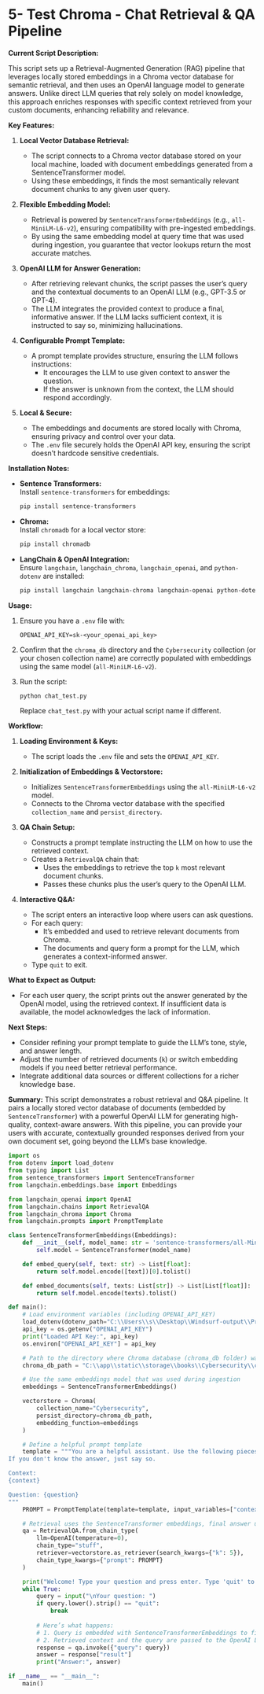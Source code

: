 # 5- Test Chroma -  Chat Retrieval & QA Pipeline

**Current Script Description:**

This script sets up a Retrieval-Augmented Generation (RAG) pipeline that leverages locally stored embeddings in a Chroma vector database for semantic retrieval, and then uses an OpenAI language model to generate answers. Unlike direct LLM queries that rely solely on model knowledge, this approach enriches responses with specific context retrieved from your custom documents, enhancing reliability and relevance.

**Key Features:**

1. **Local Vector Database Retrieval:**
   - The script connects to a Chroma vector database stored on your local machine, loaded with document embeddings generated from a SentenceTransformer model.
   - Using these embeddings, it finds the most semantically relevant document chunks to any given user query.

2. **Flexible Embedding Model:**
   - Retrieval is powered by `SentenceTransformerEmbeddings` (e.g., `all-MiniLM-L6-v2`), ensuring compatibility with pre-ingested embeddings.
   - By using the same embedding model at query time that was used during ingestion, you guarantee that vector lookups return the most accurate matches.

3. **OpenAI LLM for Answer Generation:**
   - After retrieving relevant chunks, the script passes the user’s query and the contextual documents to an OpenAI LLM (e.g., GPT-3.5 or GPT-4).
   - The LLM integrates the provided context to produce a final, informative answer. If the LLM lacks sufficient context, it is instructed to say so, minimizing hallucinations.

4. **Configurable Prompt Template:**
   - A prompt template provides structure, ensuring the LLM follows instructions:
     - It encourages the LLM to use given context to answer the question.
     - If the answer is unknown from the context, the LLM should respond accordingly.

5. **Local & Secure:**
   - The embeddings and documents are stored locally with Chroma, ensuring privacy and control over your data.
   - The `.env` file securely holds the OpenAI API key, ensuring the script doesn’t hardcode sensitive credentials.

**Installation Notes:**
- **Sentence Transformers:**  
  Install `sentence-transformers` for embeddings:
  ```bash
  pip install sentence-transformers
  ```
  
- **Chroma:**  
  Install `chromadb` for a local vector store:
  ```bash
  pip install chromadb
  ```
  
- **LangChain & OpenAI Integration:**  
  Ensure `langchain`, `langchain_chroma`, `langchain_openai`, and `python-dotenv` are installed:
  ```bash
  pip install langchain langchain-chroma langchain-openai python-dotenv
  ```

**Usage:**
1. Ensure you have a `.env` file with:
   ```env
   OPENAI_API_KEY=sk-<your_openai_api_key>
   ```
2. Confirm that the `chroma_db` directory and the `Cybersecurity` collection (or your chosen collection name) are correctly populated with embeddings using the same model (`all-MiniLM-L6-v2`).
3. Run the script:
   ```bash
   python chat_test.py
   ```
   
   Replace `chat_test.py` with your actual script name if different.

**Workflow:**
1. **Loading Environment & Keys:**
   - The script loads the `.env` file and sets the `OPENAI_API_KEY`.
   
2. **Initialization of Embeddings & Vectorstore:**
   - Initializes `SentenceTransformerEmbeddings` using the `all-MiniLM-L6-v2` model.
   - Connects to the Chroma vector database with the specified `collection_name` and `persist_directory`.
   
3. **QA Chain Setup:**
   - Constructs a prompt template instructing the LLM on how to use the retrieved context.
   - Creates a `RetrievalQA` chain that:
     - Uses the embeddings to retrieve the top `k` most relevant document chunks.
     - Passes these chunks plus the user’s query to the OpenAI LLM.
   
4. **Interactive Q&A:**
   - The script enters an interactive loop where users can ask questions.
   - For each query:
     - It’s embedded and used to retrieve relevant documents from Chroma.
     - The documents and query form a prompt for the LLM, which generates a context-informed answer.
   - Type `quit` to exit.

**What to Expect as Output:**
- For each user query, the script prints out the answer generated by the OpenAI model, using the retrieved context. If insufficient data is available, the model acknowledges the lack of information.

**Next Steps:**
- Consider refining your prompt template to guide the LLM’s tone, style, and answer length.
- Adjust the number of retrieved documents (`k`) or switch embedding models if you need better retrieval performance.
- Integrate additional data sources or different collections for a richer knowledge base.

**Summary:**
This script demonstrates a robust retrieval and Q&A pipeline. It pairs a locally stored vector database of documents (embedded by `SentenceTransformer`) with a powerful OpenAI LLM for generating high-quality, context-aware answers. With this pipeline, you can provide your users with accurate, contextually grounded responses derived from your own document set, going beyond the LLM’s base knowledge.


```python
import os
from dotenv import load_dotenv
from typing import List
from sentence_transformers import SentenceTransformer
from langchain.embeddings.base import Embeddings

from langchain_openai import OpenAI
from langchain.chains import RetrievalQA
from langchain_chroma import Chroma
from langchain.prompts import PromptTemplate

class SentenceTransformerEmbeddings(Embeddings):
    def __init__(self, model_name: str = 'sentence-transformers/all-MiniLM-L6-v2'):
        self.model = SentenceTransformer(model_name)

    def embed_query(self, text: str) -> List[float]:
        return self.model.encode([text])[0].tolist()

    def embed_documents(self, texts: List[str]) -> List[List[float]]:
        return self.model.encode(texts).tolist()

def main():
    # Load environment variables (including OPENAI_API_KEY)
    load_dotenv(dotenv_path="C:\\Users\\s\\Desktop\\Windsurf-output\\Project-bookstore-2\\.env", override=True)
    api_key = os.getenv("OPENAI_API_KEY")
    print("Loaded API Key:", api_key)
    os.environ["OPENAI_API_KEY"] = api_key

    # Path to the directory where Chroma database (chroma_db folder) was stored
    chroma_db_path = "C:\\app\\static\\storage\\books\\Cybersecurity\\chroma_db"

    # Use the same embeddings model that was used during ingestion
    embeddings = SentenceTransformerEmbeddings()

    vectorstore = Chroma(
        collection_name="Cybersecurity",
        persist_directory=chroma_db_path,
        embedding_function=embeddings
    )

    # Define a helpful prompt template
    template = """You are a helpful assistant. Use the following pieces of context to answer the question at the end.
If you don't know the answer, just say so.

Context:
{context}

Question: {question}
"""
    PROMPT = PromptTemplate(template=template, input_variables=["context", "question"])

    # Retrieval uses the SentenceTransformer embeddings, final answer uses OpenAI LLM
    qa = RetrievalQA.from_chain_type(
        llm=OpenAI(temperature=0),
        chain_type="stuff",
        retriever=vectorstore.as_retriever(search_kwargs={"k": 5}),
        chain_type_kwargs={"prompt": PROMPT}
    )

    print("Welcome! Type your question and press enter. Type 'quit' to exit.")
    while True:
        query = input("\nYour question: ")
        if query.lower().strip() == "quit":
            break
        
        # Here’s what happens:
        # 1. Query is embedded with SentenceTransformerEmbeddings to find relevant docs.
        # 2. Retrieved context and the query are passed to the OpenAI LLM to generate the answer.
        response = qa.invoke({"query": query})
        answer = response["result"]
        print("Answer:", answer)

if __name__ == "__main__":
    main()
```